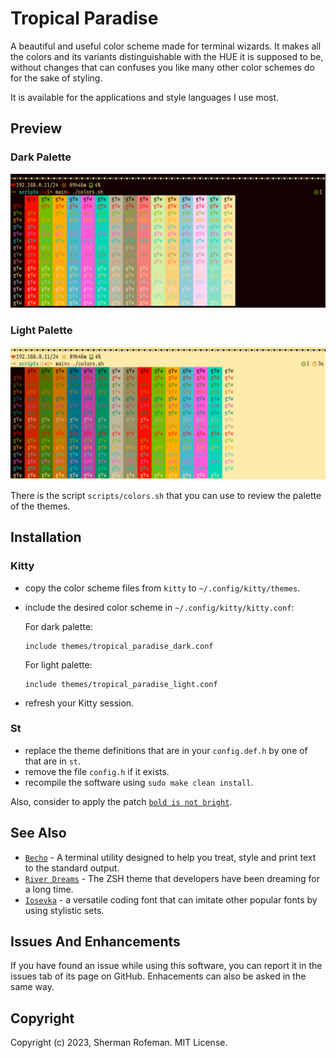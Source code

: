 # Tropical Paradise

A beautiful and useful color scheme made for terminal wizards. It makes all the
colors and its variants distinguishable with the HUE it is supposed to be,
without changes that can confuses you like many other color schemes do for the
sake of styling.

It is available for the applications and style languages I use most.


## Preview


### Dark Palette

![](images/preview/dark_palette.png)


### Light Palette

![](images/preview/light_palette.png)

There is the script `scripts/colors.sh` that you can use to review the
palette of the themes.


## Installation


### Kitty

  + copy the color scheme files from `kitty` to `~/.config/kitty/themes`.
  + include the desired color scheme in `~/.config/kitty/kitty.conf`:

    For dark palette:
    ```
    include themes/tropical_paradise_dark.conf
    ```

    For light palette:
    ```
    include themes/tropical_paradise_light.conf
    ```
  + refresh your Kitty session.


### St

  + replace the theme definitions that are in your `config.def.h` by one of
    that are in `st`.
  + remove the file `config.h` if it exists.
  + recompile the software using `sudo make clean install`.

  Also, consider to apply the patch [`bold is not bright`](https://st.suckless.org/patches/bold-is-not-bright).

## See Also

  + [`Becho`](https://github.com/skippyr/becho) - A terminal utility designed
    to help you treat, style and print text to the standard output.
  + [`River Dreams`](https://github.com/skippyr/river_dreams) - The ZSH theme
    that developers have been dreaming for a long time.
  + [`Iosevka`](https://github.com/be5invis/Iosevka) - a versatile coding
    font that can imitate other popular fonts by using stylistic sets.


## Issues And Enhancements

If you have found an issue while using this software, you can report it in
the issues tab of its page on GitHub. Enhacements can also be asked in the
same way.


## Copyright

Copyright (c) 2023, Sherman Rofeman. MIT License.

